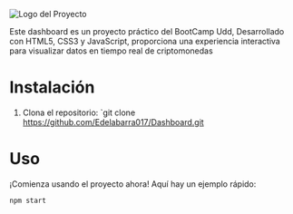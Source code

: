 ![Logo del Proyecto](https://pensionersportal.gov.in/assets/images/dashboard.png)


Este dashboard es un proyecto práctico del BootCamp Udd, Desarrollado con HTML5, CSS3 y JavaScript, proporciona una experiencia 
interactiva para visualizar datos en tiempo real de criptomonedas


# Instalación

1. Clona el repositorio: `git clone https://github.com/Edelabarra017/Dashboard.git


# Uso

¡Comienza usando el proyecto ahora! Aquí hay un ejemplo rápido:

```bash
npm start
